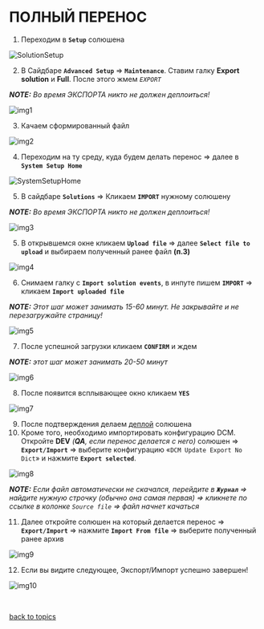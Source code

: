 # ПОЛНЫЙ ПЕРЕНОС

1. Переходим в **`Setup`** солюшена

![SolutionSetup](https://github.com/CrappyCodeMaker/ECCENTEX-KNOWLEGE/blob/main/Content/IMG/SolutionSetup.png?raw=true)

2. В Сайдбаре **`Advanced Setup`** => **`Maintenance`**. Ставим галку **Export solution** и **Full**. После этого жмем _`EXPORT`_

**_NOTE:_** _Во время ЭКСПОРТА никто не должен деплоиться!_

![img1](https://github.com/CrappyCodeMaker/ECCENTEX-KNOWLEGE/blob/main/Content/9%20Delivery/2%20Full/IMG/1.png?raw=true)

3. Качаем сформированный файл

![img2](https://github.com/CrappyCodeMaker/ECCENTEX-KNOWLEGE/blob/main/Content/9%20Delivery/2%20Full/IMG/2.png?raw=true)

4. Переходим на ту среду, куда будем делать перенос => далее в **`System Setup Home`**

![SystemSetupHome](https://github.com/CrappyCodeMaker/ECCENTEX-KNOWLEGE/blob/main/Content/IMG/SystemSetupHome.png?raw=true)

5. В сайдбаре **`Solutions`** => Кликаем **`IMPORT`** нужному солюшену

**_NOTE:_** _Во время ЭКСПОРТА никто не должен деплоиться!_

![img3](https://github.com/CrappyCodeMaker/ECCENTEX-KNOWLEGE/blob/main/Content/9%20Delivery/2%20Full/IMG/3.png?raw=true)

5. В открывшемся окне кликаем **`Upload file`** => далее **`Select file to upload`** и выбираем полученный ранее файл **(п.3)**

![img4](https://github.com/CrappyCodeMaker/ECCENTEX-KNOWLEGE/blob/main/Content/9%20Delivery/2%20Full/IMG/4.png?raw=true)

6. Снимаем галку с **`Import solution events`**, в инпуте пишем **`IMPORT`** => кликаем **`Import uploaded file`**

**_NOTE:_** _Этот шаг может занимать 15-60 минут. Не закрывайте и не перезагружайте страницу!_

![img5](https://github.com/CrappyCodeMaker/ECCENTEX-KNOWLEGE/blob/main/Content/9%20Delivery/2%20Full/IMG/5.png?raw=true)

7. После успешной загрузки кликаем **`CONFIRM`** и ждем

**_NOTE:_** _этот шаг может занимать 20-50 минут_

![img6](https://github.com/CrappyCodeMaker/ECCENTEX-KNOWLEGE/blob/main/Content/9%20Delivery/2%20Full/IMG/6.png?raw=true)

8. После появится всплывающее окно кликаем **`YES`**

![img7](https://github.com/CrappyCodeMaker/ECCENTEX-KNOWLEGE/blob/main/Content/9%20Delivery/2%20Full/IMG/7.png?raw=true)

9. После подтверждения делаем [деплой](https://github.com/CrappyCodeMaker/ECCENTEX-KNOWLEGE/blob/main/Content/2%20Deploy/Deploy.md) солюшена
10. Кроме того, необходимо импортировать конфигурацию DCM. Откройте **DEV** _(**_QA_**, если перенос делается с него)_ солюшен => **`Export/Import`** => выберите конфигурацию «`DCM Update Export No Dict`» и нажмите **`Export selected`**.

![img8](https://github.com/CrappyCodeMaker/ECCENTEX-KNOWLEGE/blob/main/Content/9%20Delivery/2%20Full/IMG/8.png?raw=true)

**_NOTE:_** _Если файл автоматически не скачался, перейдите в **`Журнал`** => найдите нужную строчку (обычно она самая первая) => кликнете по ссылке в колонке `Source file` => файл начнет качаться_

11. Далее откройте солюшен на который делается перенос => **`Export/Import`** => нажмите **`Import From file`** => выберите полученный ранее архив

![img9](https://github.com/CrappyCodeMaker/ECCENTEX-KNOWLEGE/blob/main/Content/9%20Delivery/2%20Full/IMG/9.png?raw=true)

12. Если вы видите следующее, Экспорт/Импорт успешно завершен!

![img10](https://github.com/CrappyCodeMaker/ECCENTEX-KNOWLEGE/blob/main/Content/9%20Delivery/2%20Full/IMG/10.png?raw=true)


<br/>

[back to topics](https://github.com/CrappyCodeMaker/ECCENTEX-KNOWLEGE/blob/main/Content/0%20Topics/README.md)